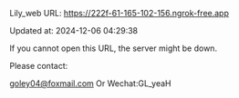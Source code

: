 Lily_web URL: https://222f-61-165-102-156.ngrok-free.app

Updated at: 2024-12-06 04:29:38

If you cannot open this URL, the server might be down.

Please contact: 

goley04@foxmail.com Or Wechat:GL_yeaH